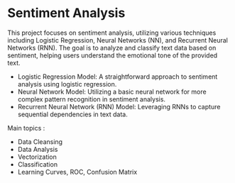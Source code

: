 # Sentiment Analysis

This project focuses on sentiment analysis, utilizing various techniques including Logistic Regression, Neural Networks (NN), and Recurrent Neural Networks (RNN). 
The goal is to analyze and classify text data based on sentiment, helping users understand the emotional tone of the provided text.

- Logistic Regression Model: A straightforward approach to sentiment analysis using logistic regression.
- Neural Network Model: Utilizing a basic neural network for more complex pattern recognition in sentiment analysis.
- Recurrent Neural Network (RNN) Model: Leveraging RNNs to capture sequential dependencies in text data.

Main topics :
- Data Cleansing
- Data Analysis
- Vectorization
- Classification
- Learning Curves, ROC, Confusion Matrix